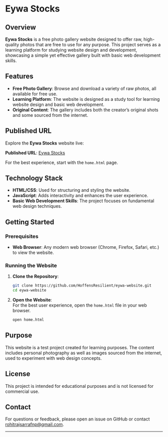 # Eywa Stocks

## Overview

**Eywa Stocks** is a free photo gallery website designed to offer raw, high-quality photos that are free to use for any purpose. This project serves as a learning platform for studying website design and development, showcasing a simple yet effective gallery built with basic web development skills.

## Features

- **Free Photo Gallery**: Browse and download a variety of raw photos, all available for free use.
- **Learning Platform**: The website is designed as a study tool for learning website design and basic web development.
- **Original Content**: The gallery includes both the creator’s original shots and some sourced from the internet.

## Published URL

Explore the **Eywa Stocks** website live:

**Published URL**: [Eywa Stocks](https://eywastocks.netlify.app/)

For the best experience, start with the `home.html` page.

## Technology Stack

- **HTML/CSS**: Used for structuring and styling the website.
- **JavaScript**: Adds interactivity and enhances the user experience.
- **Basic Web Development Skills**: The project focuses on fundamental web design techniques.

## Getting Started

### Prerequisites

- **Web Browser**: Any modern web browser (Chrome, Firefox, Safari, etc.) to view the website.

### Running the Website

1. **Clone the Repository**:

   ```sh
   git clone https://github.com/HoffensResilient/eywa-website.git
   cd eywa-website
   ```

2. **Open the Website**:  
   For the best user experience, open the `home.html` file in your web browser.

   ```sh
   open home.html
   ```

## Purpose

This website is a test project created for learning purposes. The content includes personal photography as well as images sourced from the internet, used to experiment with web design concepts.

## License

This project is intended for educational purposes and is not licensed for commercial use.

## Contact

For questions or feedback, please open an issue on GitHub or contact [rohitrajsarrafnp@gmail.com](mailto:rohitrajsarrafnp@gmail.com).

---
